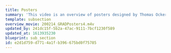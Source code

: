 ```yaml
---
title: Posters
summary: 'This video is an overview of posters designed by Thomas Ockerse from 1965 through 2020. Individual poster projects will be uploaded soon!'
template: subsection
overview_movie: 200214_GRADPosters4.m4v
updated_by: 241dc15f-5b2a-47ac-9111-7bcf1230f589
updated_at: 1613935230
blueprint: sub_section
id: e2d1d759-d771-4a1f-b396-675bd0f75785
---
```

